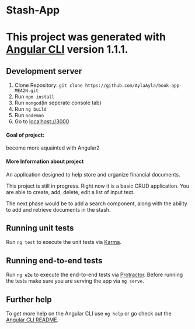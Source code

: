 # Stash-App
# This project was generated with [Angular CLI](https://github.com/angular/angular-cli) version 1.1.1.  
## Development server

1. Clone Repository: `git clone https://github.com/AylaAyla/book-app-MEA2N.git`
2. Run `npm install`
3. Run `mongod`(in seperate console tab)
4. Run `ng build` 
5. Run `nodemon`
6. Go to [localhost://3000](http://localhost:3000/)

#### Goal of project:
 become more aquainted with Angular2

#### More Information about project
An application designed to help store and organize financial documents. 

This project is still in progress. Right now it is a basic CRUD application. You are able to create, add, delete, edit a list of input text. 

The next phase would be to add a search component, along with the ability to add and retrieve documents in the stash. 
 

## Running unit tests

Run `ng test` to execute the unit tests via [Karma](https://karma-runner.github.io).

## Running end-to-end tests

Run `ng e2e` to execute the end-to-end tests via [Protractor](http://www.protractortest.org/).
Before running the tests make sure you are serving the app via `ng serve`.

## Further help

To get more help on the Angular CLI use `ng help` or go check out the [Angular CLI README](https://github.com/angular/angular-cli/blob/master/README.md).
